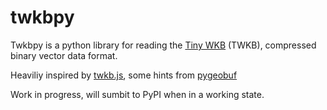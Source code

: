 twkbpy
======

Twkbpy is a python library for reading the [Tiny WKB][twkb] (TWKB), compressed binary vector data format.

Heaviliy inspired by [twkb.js][twkb.js], some hints from [pygeobuf][pygeobuf]

Work in progress, will sumbit to PyPI when in a working state.

[twkb]: https://github.com/TWKB/Specification
[twkb.js]: https://github.com/TWKB/twkb.js
[pygeobuf]: https://github.com/mapbox/pygeobuf
